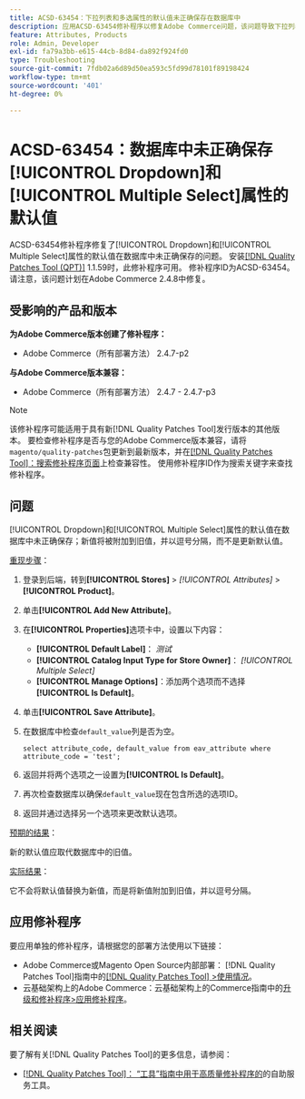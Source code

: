 ```yaml
---
title: ACSD-63454：下拉列表和多选属性的默认值未正确保存在数据库中
description: 应用ACSD-63454修补程序以修复Adobe Commerce问题，该问题导致下拉列表和多选属性的默认值未正确保存在数据库中。
feature: Attributes, Products
role: Admin, Developer
exl-id: fa79a3bb-e615-44cb-8d84-da892f924fd0
type: Troubleshooting
source-git-commit: 7fdb02a6d89d50ea593c5fd99d78101f89198424
workflow-type: tm+mt
source-wordcount: '401'
ht-degree: 0%

---
```


# ACSD-63454：数据库中未正确保存[!UICONTROL Dropdown]和[!UICONTROL Multiple Select]属性的默认值

ACSD-63454修补程序修复了[!UICONTROL Dropdown]和[!UICONTROL Multiple Select]属性的默认值在数据库中未正确保存的问题。 安装[[!DNL Quality Patches Tool (QPT)]](/help/tools/quality-patches-tool/quality-patches-tool-to-self-serve-quality-patches.md) 1.1.59时，此修补程序可用。 修补程序ID为ACSD-63454。 请注意，该问题计划在Adobe Commerce 2.4.8中修复。

## 受影响的产品和版本

**为Adobe Commerce版本创建了修补程序：**

* Adobe Commerce（所有部署方法） 2.4.7-p2

**与Adobe Commerce版本兼容：**

* Adobe Commerce（所有部署方法） 2.4.7 - 2.4.7-p3

>[!NOTE]
>
>该修补程序可能适用于具有新[!DNL Quality Patches Tool]发行版本的其他版本。 要检查修补程序是否与您的Adobe Commerce版本兼容，请将`magento/quality-patches`包更新到最新版本，并在[[!DNL Quality Patches Tool]：搜索修补程序页面](https://experienceleague.adobe.com/tools/commerce-quality-patches/index.html?lang=zh-Hans)上检查兼容性。 使用修补程序ID作为搜索关键字来查找修补程序。

## 问题

[!UICONTROL Dropdown]和[!UICONTROL Multiple Select]属性的默认值在数据库中未正确保存；新值将被附加到旧值，并以逗号分隔，而不是更新默认值。

<u>重现步骤</u>：

1. 登录到后端，转到&#x200B;**[!UICONTROL Stores]** > *[!UICONTROL Attributes]* > **[!UICONTROL Product]**。
1. 单击&#x200B;**[!UICONTROL Add New Attribute]**。
1. 在&#x200B;**[!UICONTROL Properties]**&#x200B;选项卡中，设置以下内容：
   * **[!UICONTROL Default Label]**： *测试*
   * **[!UICONTROL Catalog Input Type for Store Owner]**： *[!UICONTROL Multiple Select]*
   * **[!UICONTROL Manage Options]**：添加两个选项而不选择&#x200B;**[!UICONTROL Is Default]**。
1. 单击&#x200B;**[!UICONTROL Save Attribute]**。
1. 在数据库中检查`default_value`列是否为空。

   `select attribute_code, default_value from eav_attribute where attribute_code = 'test';`

1. 返回并将两个选项之一设置为&#x200B;**[!UICONTROL Is Default]**。
1. 再次检查数据库以确保`default_value`现在包含所选的选项ID。
1. 返回并通过选择另一个选项来更改默认选项。

<u>预期的结果</u>：

新的默认值应取代数据库中的旧值。

<u>实际结果</u>：

它不会将默认值替换为新值，而是将新值附加到旧值，并以逗号分隔。

## 应用修补程序

要应用单独的修补程序，请根据您的部署方法使用以下链接：

* Adobe Commerce或Magento Open Source内部部署： [!DNL Quality Patches Tool]指南中的[[!DNL Quality Patches Tool] >使用情况](/help/tools/quality-patches-tool/usage.md)。
* 云基础架构上的Adobe Commerce：云基础架构上的Commerce指南中的[升级和修补程序>应用修补程序](https://experienceleague.adobe.com/docs/commerce-cloud-service/user-guide/develop/upgrade/apply-patches.html?lang=zh-Hans)。

## 相关阅读

要了解有关[!DNL Quality Patches Tool]的更多信息，请参阅：

* [[!DNL Quality Patches Tool]： “工具”指南中用于高质量修补程序的](/help/tools/quality-patches-tool/quality-patches-tool-to-self-serve-quality-patches.md)的自助服务工具。
